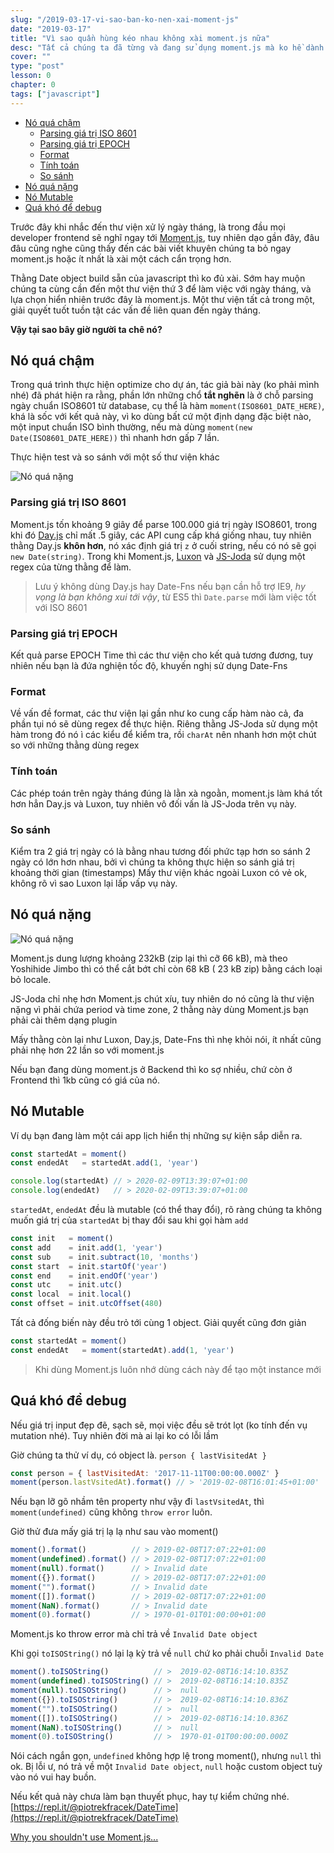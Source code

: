 ```yaml
---
slug: "/2019-03-17-vi-sao-ban-ko-nen-xai-moment-js"
date: "2019-03-17"
title: "Vì sao quần hùng kéo nhau không xài moment.js nữa"
desc: "Tất cả chúng ta đã từng và đang sử dụng moment.js mà ko hề dành chút thời gian để xem nó ảnh hưởng như thế nào đến performance"
cover: ""
type: "post"
lesson: 0
chapter: 0
tags: ["javascript"]
---
```


<!-- TOC -->

- [Nó quá chậm](#n%C3%B3-qu%C3%A1-ch%E1%BA%ADm)
  - [Parsing giá trị ISO 8601](#parsing-gi%C3%A1-tr%E1%BB%8B-iso-8601)
  - [Parsing giá trị EPOCH](#parsing-gi%C3%A1-tr%E1%BB%8B-epoch)
  - [Format](#format)
  - [Tính toán](#t%C3%ADnh-to%C3%A1n)
  - [So sánh](#so-s%C3%A1nh)
- [Nó quá nặng](#n%C3%B3-qu%C3%A1-n%E1%BA%B7ng)
- [Nó Mutable](#n%C3%B3-mutable)
- [Quá khó để debug](#qu%C3%A1-kh%C3%B3-%C4%91%E1%BB%83-debug)

<!-- /TOC -->

Trước đây khi nhắc đến thư viện xử lý ngày tháng, là trong đầu mọi developer frontend sẽ nghĩ ngay tới [Moment.js](https://momentjs.com/), tuy nhiên dạo gần đây, đâu đâu cũng nghe cũng thấy đến các bài viết khuyên chúng ta bỏ ngay moment.js hoặc ít nhất là xài một cách cẩn trọng hơn.

Thằng Date object build sẵn của javascript thì ko đủ xài. Sớm hay muộn chúng ta cùng cần đến một thư viện thứ 3 để làm việc với ngày tháng, và lựa chọn hiển nhiên trước đây là moment.js. Một thư viện tất cả trong một, giải quyết tuốt tuồn tật các vấn đề liên quan đến ngày tháng.

**Vậy tại sao bây giờ người ta chê nó?**

## Nó quá chậm

Trong quá trình thực hiện optimize cho dự án, tác giả bài này (ko phải mình nhé) đã phát hiện ra rằng, phần lớn những chổ **tắt nghẽn** là ở chỗ  parsing ngày chuẩn ISO8601 từ database, cụ thể là hàm `moment(ISO8601_DATE_HERE)`, khá là sốc với kết quả này, vì ko dùng bất cứ một định dạng đặc biệt nào, một input chuẩn ISO bình thường, nếu mà dùng `moment(new Date(ISO8601_DATE_HERE))` thì nhanh hơn gấp 7 lần.

Thực hiện test và so sánh với một số thư viện khác

![Nó quá nặng](https://i.imgur.com/QjK9gvY.png)

### Parsing giá trị ISO 8601

Moment.js tốn khoảng 9 giây để parse 100.000 giá trị ngày ISO8601, trong khi đó [Day.js](https://github.com/iamkun/dayjs) chỉ mất .5 giây, các API cung cấp khá giống nhau, tuy nhiên thằng Day.js **khôn hơn**, nó xác định giá trị `z` ở cuối string, nếu có nó sẽ gọi `new Date(string)`. Trong khi Moment.js, [Luxon](https://moment.github.io/luxon/) và [JS-Joda](https://js-joda.github.io/js-joda/) sử dụng một regex của từng thằng để làm.

> Lưu ý không dùng Day.js hay Date-Fns nếu bạn cần hỗ trợ IE9, *hy vọng là bạn không xui tới vậy*, từ ES5 thì `Date.parse` mới làm việc tốt với ISO 8601

### Parsing giá trị EPOCH

Kết quả parse EPOCH Time thì các thư viện cho kết quả tương đương, tuy nhiên nếu bạn là đứa nghiện tốc độ, khuyến nghị sử dụng Date-Fns

### Format

Về vấn đề format, các thư viện lại gần như ko cung cấp hàm nào cả, đa phần tụi nó sẽ dùng regex để thực hiện. Riêng thằng JS-Joda sử dụng một hàm trong đó nó ì các kiểu để kiểm tra, rồi `charAt` nên nhanh hơn một chút so với những thằng dùng regex

### Tính toán

Các phép toán trên ngày tháng đúng là lằn xà ngoằn, moment.js làm khá tốt hơn hẳn Day.js và Luxon, tuy nhiên vô đối vấn là JS-Joda trên vụ này.

### So sánh

Kiểm tra 2 giá trị ngày có là bằng nhau tương đối phức tạp hơn so sánh 2 ngày có lớn hơn nhau, bởi vì chúng ta không thực hiện so sánh giá trị khoảng thời gian (timestamps)
Mấy thư viện khác ngoài Luxon có vẻ ok, không rõ vì sao Luxon lại lấp vấp vụ này.

## Nó quá nặng

![Nó quá nặng](https://i.imgur.com/X7EsHHT.png)

Moment.js dung lượng khoảng 232kB (zip lại thì cỡ 66 kB), mà theo Yoshihide Jimbo thì có thể cắt bớt chỉ còn 68 kB ( 23 kB zip) bằng cách loại bỏ locale.

JS-Joda chỉ nhẹ hơn Moment.js chút xíu, tuy nhiên do nó cũng là thư viện nặng vì phải chứa period và time zone, 2 thằng này dùng Moment.js bạn phải cài thêm dạng plugin

Mấy thằng còn lại như Luxon, Day.js, Date-Fns thì nhẹ khỏi nói, ít nhất cũng phải nhẹ hơn 22 lần so với moment.js

Nếu bạn đang dùng moment.js ở Backend thì ko sợ nhiều, chứ còn ở Frontend thì 1kb cũng có giá của nó.

## Nó Mutable

Ví dụ bạn đang làm một cái app lịch hiển thị những sự kiện sắp diễn ra.

```js
const startedAt = moment()
const endedAt   = startedAt.add(1, 'year')

console.log(startedAt) // > 2020-02-09T13:39:07+01:00
console.log(endedAt)   // > 2020-02-09T13:39:07+01:00
```

`startedAt`, `endedAt` đều là mutable (có thể thay đổi), rõ ràng chúng ta không muốn giá trị của `startedAt` bị thay đổi sau khi gọi hàm `add`

```js
const init   = moment()
const add    = init.add(1, 'year')
const sub    = init.subtract(10, 'months')
const start  = init.startOf('year')
const end    = init.endOf('year')
const utc    = init.utc()
const local  = init.local()
const offset = init.utcOffset(480)
```

Tất cả đống biến này đều trỏ tới cùng 1 object.  Giải quyết cũng đơn giản

```js
const startedAt = moment()
const endedAt   = moment(startedAt).add(1, 'year')
```

> Khi dùng Moment.js luôn nhớ dùng cách này để tạo một instance mới

## Quá khó để debug

Nếu giá trị input đẹp đẽ, sạch sẽ, mọi việc đều sẽ trót lọt (ko tính đến vụ mutation nhé). Tuy nhiên đời mà ai lại ko có lỗi lầm

Giờ chúng ta thử ví dụ, có object là. `person { lastVisitedAt }` 

```js
const person = { lastVisitedAt: '2017-11-11T00:00:00.000Z' }
moment(person.lastVsitedAt).format() // > '2019-02-08T16:01:45+01:00'
```

Nếu bạn lỡ gõ nhầm tên property như vậy đi `lastVsitedAt`, thì `moment(undefined)` cũng không `throw error` luôn.

Giờ thử đưa mấy giá trị lạ lạ như sau vào moment()

```js
moment().format()          // > 2019-02-08T17:07:22+01:00
moment(undefined).format() // > 2019-02-08T17:07:22+01:00
moment(null).format()      // > Invalid date
moment({}).format()        // > 2019-02-08T17:07:22+01:00
moment("").format()        // > Invalid date
moment([]).format()        // > 2019-02-08T17:07:22+01:00
moment(NaN).format()       // > Invalid date
moment(0).format()         // > 1970-01-01T01:00:00+01:00
```

Moment.js ko throw error mà chỉ trả về `Invalid Date object`

Khi gọi `toISOString()` nó lại lạ kỳ trả về `null` chứ ko phải chuỗi `Invalid Date`

```js
moment().toISOString()          // >  2019-02-08T16:14:10.835Z
moment(undefined).toISOString() // >  2019-02-08T16:14:10.835Z
moment(null).toISOString()      // >  null
moment({}).toISOString()        // >  2019-02-08T16:14:10.836Z
moment("").toISOString()        // >  null
moment([]).toISOString()        // >  2019-02-08T16:14:10.836Z
moment(NaN).toISOString()       // >  null
moment(0).toISOString()         // >  1970-01-01T00:00:00.000Z
```

Nói cách ngắn gọn, `undefined` không hợp lệ trong moment(), nhưng `null` thì ok. Bị lỗi ư, nó trả về một `Invalid Date object`, `null` hoặc custom object tuỳ vào nó vui hay buồn.

Nếu kết quả này chưa làm bạn thuyết phục, hay tự kiểm chứng nhé.
[https://repl.it/@piotrekfracek/DateTime](https://repl.it/@piotrekfracek/DateTime)


<a target="_blank" rel="noopener noreferrer" href="https://overreacted.io/how-are-function-components-different-from-classes/">Why you shouldn't use Moment.js...</a>
